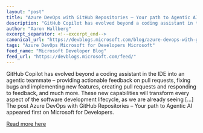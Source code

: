 ```yaml
---
layout: "post"
title: "Azure DevOps with GitHub Repositories – Your path to Agentic AI"
description: "GitHub Copilot has evolved beyond a coding assistant in the IDE into an agentic teammate – providing..."
author: "Aaron Hallberg"
excerpt_separator: <!--excerpt_end-->
canonical_url: "https://devblogs.microsoft.com/blog/azure-devops-with-github-repositories-your-path-to-agentic-ai"
tags: "Azure DevOps Microsoft for Developers Microsoft"
feed_name: "Microsoft Developer Blog"
feed_url: "https://devblogs.microsoft.com/feed/"
---
```


GitHub Copilot has evolved beyond a coding assistant in the IDE into an agentic teammate – providing actionable feedback on pull requests, fixing bugs and implementing new features, creating pull requests and responding to feedback, and much more. These new capabilities will transform every aspect of the software development lifecycle, as we are already seeing […]<!--excerpt_end-->
The post Azure DevOps with GitHub Repositories – Your path to Agentic AI appeared first on Microsoft for Developers.

[Read more here](https://devblogs.microsoft.com/blog/azure-devops-with-github-repositories-your-path-to-agentic-ai)
